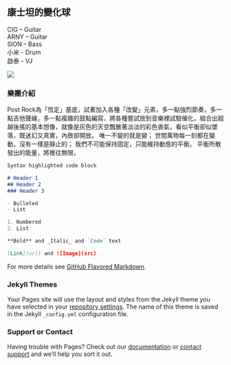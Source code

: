 <body background="https://i.imgur.com/Dp2ZvXr.jpg">
  
## 康士坦的變化球

CIG – Guitar<br>
ARNY – Guitar<br>
SION – Bass<br>
小米 - Drum<br>
啟泰 - VJ<br>

<img src="https://i.imgur.com/cmP2cCV.jpg">

### 樂團介紹

Post Rock為「恆定」基底，試著加入各種「改變」元素，多一點強烈節奏，多一點吉他聲線，多一點複雜的鼓點編寫，將各種嘗試放到音樂裡試驗催化，組合出超越後搖的基本想像，就像是灰色的天空飄散著淡淡的彩色香氣，看似平衡卻似墜落，既迷幻又真實，內斂卻開放。
唯一不變的就是變；
世間萬物每一刻都在變動，沒有一樣是靜止的；
我們不可能保持固定，只能維持動態的平衡。
平衡所散發出的能量，將推往無限。

```markdown
Syntax highlighted code block

# Header 1
## Header 2
### Header 3

- Bulleted
- List

1. Numbered
2. List

**Bold** and _Italic_ and `Code` text

[Link](url) and ![Image](src)
```

For more details see [GitHub Flavored Markdown](https://guides.github.com/features/mastering-markdown/).

### Jekyll Themes

Your Pages site will use the layout and styles from the Jekyll theme you have selected in your [repository settings](https://github.com/alexni0408/alexni0408.github.io/settings). The name of this theme is saved in the Jekyll `_config.yml` configuration file.

### Support or Contact

Having trouble with Pages? Check out our [documentation](https://help.github.com/categories/github-pages-basics/) or [contact support](https://github.com/contact) and we’ll help you sort it out.
